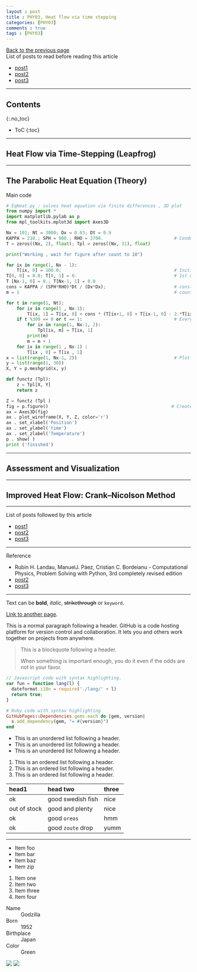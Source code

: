 ```yaml
---
layout : post
title : PHY03, Heat flow via time stepping
categories: [PHY03]
comments : true
tags : [PHY03]
---
```

[Back to the previous page](https://userdyk-github.github.io/Study.html) <br>
List of posts to read before reading this article
- <a href='https://userdyk-github.github.io/'>post1</a>
- <a href='https://userdyk-github.github.io/'>post2</a>
- <a href='https://userdyk-github.github.io/'>post3</a>

---

## Contents
{:.no_toc}

* ToC
{:toc}

---

## Heat Flow via Time-Stepping (Leapfrog)

---

## The Parabolic Heat Equation (Theory)

<div class='frame1'>Main code</div>

```python
# EqHeat.py : solves heat equation via finite differences , 3D plot
from numpy import *
import matplotlib.pylab as p
from mpl_toolkits.mplot3d import Axes3D

Nx = 101; Nt = 3000; Dx = 0.03; Dt = 0.9
KAPPA = 210.; SPH = 900.; RHO = 2700.                           # Conductivity , specf heat , density
T = zeros((Nx, 2), float); Tpl = zeros((Nx, 31), float)

print("Working , wait for figure after count to 10")

for ix in range(1, Nx - 1):
    T[ix, 0] = 100.0;                                           # Initial T
T[0, 0] = 0.0; T[0, 1] = 0.                                     # 1st & last T = 0
T [Nx-1, 0] = 0.; T[Nx-1, 1] = 0.0
cons = KAPPA / (SPH*RHO)*Dt / (Dx*Dx);                          # constant
m = 1                                                           # counter

for t in range(1, Nt):
    for ix in range(1 , Nx-1):
        T[ix, 1] = T[ix, 0] + cons * (T[ix+1, 0] + T[ix-1, 0] - 2.*T[ix, 0])
    if t %300 == 0 or t == 1:                                   # Every 300 steps
        for ix in range(1, Nx-1, 2):
            Tpl[ix, m] = T[ix, 1]
        print(m)
        m = m + 1
    for ix in range(1 , Nx-1) :
        T[ix , 0] = T[ix , 1]
x = list(range(1, Nx-1, 2))                                     # Plot alternate pts
y = list(range(1, 30))
X, Y = p.meshgrid(x, y)

def functz (Tpl):
    z = Tpl[X, Y]
    return z

Z = functz (Tpl )
fig = p.figure()                                               # Create figure
ax = Axes3D(fig)
ax . plot_wireframe(X, Y, Z, color='r')
ax . set_xlabel('Position')
ax . set_ylabel('time')
ax . set_zlabel('Temperature')
p . show( )
print ('finished')
```

---

##  Assessment and Visualization

---

##  Improved Heat Flow: Crank–Nicolson Method

---
List of posts followed by this article
- [post1](https://userdyk-github.github.io/)
- <a href='https://userdyk-github.github.io/'>post2</a>
- <a href='https://userdyk-github.github.io/'>post3</a>

---

Reference
- Rubin H. Landau, ManuelJ. Páez, Cristian C. Bordeianu - Computational Physics, Problem Solving with Python, 3rd completely revised edition
- <a href='https://userdyk-github.github.io/'>post2</a>
- <a href='https://userdyk-github.github.io/'>post3</a>

---

Text can be **bold**, _italic_, ~~strikethrough~~ or `keyword`.

[Link to another page](another-page).

This is a normal paragraph following a header. GitHub is a code hosting platform for version control and collaboration. It lets you and others work together on projects from anywhere.

> This is a blockquote following a header.
>
> When something is important enough, you do it even if the odds are not in your favor.

```js
// Javascript code with syntax highlighting.
var fun = function lang(l) {
  dateformat.i18n = require('./lang/' + l)
  return true;
}
```

```ruby
# Ruby code with syntax highlighting
GitHubPages::Dependencies.gems.each do |gem, version|
  s.add_dependency(gem, "= #{version}")
end
```

*   This is an unordered list following a header.
*   This is an unordered list following a header.
*   This is an unordered list following a header.

1.  This is an ordered list following a header.
2.  This is an ordered list following a header.
3.  This is an ordered list following a header.

| head1        | head two          | three |
|:-------------|:------------------|:------|
| ok           | good swedish fish | nice  |
| out of stock | good and plenty   | nice  |
| ok           | good `oreos`      | hmm   |
| ok           | good `zoute` drop | yumm  |

* * *

*   Item foo
*   Item bar
*   Item baz
*   Item zip


1.  Item one
1.  Item two
1.  Item three
1.  Item four

<dl>
<dt>Name</dt>
<dd>Godzilla</dd>
<dt>Born</dt>
<dd>1952</dd>
<dt>Birthplace</dt>
<dd>Japan</dd>
<dt>Color</dt>
<dd>Green</dd>
</dl>


![](https://assets-cdn.github.com/images/icons/emoji/octocat.png)
![](https://guides.github.com/activities/hello-world/branching.png)
